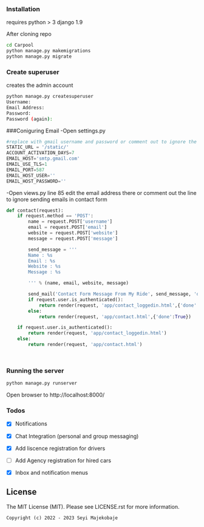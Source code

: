 
### Installation
requires python > 3 django 1.9

After cloning repo

```sh
cd Carpool
python manage.py makemigrations
python manage.py migrate
```

### Create superuser
creates the admin account

```sh
python manage.py createsuperuser
Username:
Email Address:
Password:
Password (again):
```

###Coniguring Email
-Open settings.py

```python
#replace with gmail username and password or comment out to ignore the email
STATIC_URL = '/static/'
ACCOUNT_ACTIVATION_DAYS=7
EMAIL_HOST='smtp.gmail.com'
EMAIL_USE_TLS=1
EMAIL_PORT=587
EMAIL_HOST_USER=''
EMAIL_HOST_PASSWORD=''

```

-Open views.py line 85
edit the email address there or comment out the line to ignore sending emails in contact form
```python
def contact(request):
    if request.method == 'POST':
        name = request.POST['username']
        email = request.POST['email']
        website = request.POST['website']
        message = request.POST['message']

        send_message = '''
        Name : %s
        Email : %s
        Website : %s
        Message : %s

        ''' % (name, email, website, message)

        send_mail('Contact Form Message From My Ride', send_message, 'daviduchenna@outlook.com', ['daviduchenna@outlook.com'])
        if request.user.is_authenticated():
            return render(request, 'app/contact_loggedin.html',{'done':True})
        else:
            return render(request, 'app/contact.html',{'done':True})

    if request.user.is_authenticated():
        return render(request, 'app/contact_loggedin.html')
    else:
        return render(request, 'app/contact.html')




```




### Running the server

```sh
python manage.py runserver 
```
Open browser to
http://localhost:8000/

### Todos

 - [x] Notifications
 - [x] Chat Integration (personal and group messaging)
 - [x] Add liscence registration for drivers
 - [ ] Add Agency registration for hired cars
 - [x] Inbox and notification menus


License
-------

The MIT License (MIT). Please see LICENSE.rst for more information.


    Copyright (c) 2022 - 2023 Seyi Majekobaje


